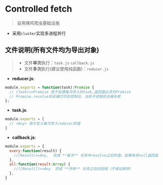 # Controlled fetch
> 自用辣鸡爬虫基础设施
- 采用`cluster`实现多进程并行


## 文件说明(所有文件均为导出对象)
> * 文件**单次**执行：`task.js` `callback.js` 
> * 文件**多次**执行(建议使用纯函数)：`reducer.js`
- **reducer.js**:
```javascript
module.exports = function(task):Promise {
  // (Task)=>Promise 用于处理每次传入的task,返回值必须为Promise
  // Promise.resolve将会被打印在控制台，当前子进程将会被杀死
};
```
- **task.js**:
```javascript
module.exports = [
  // <Any> 用于定义每次传入reducer的值
]
```
- **callback.js**:
```javascript
module.exports = {
  every:function(result) {
    //(Result)=>Any,  完成 **每次** 任务中resolve之后的值，如果有非null返回值将会被塞入最终结果
  },
  all:function(result:Array) {
    //([Result])=>Any  完成 **所有** 任务之后的回调（不保证顺序）
  },
}
```
